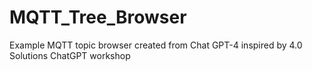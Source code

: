 # MQTT_Tree_Browser
Example MQTT topic browser created from Chat GPT-4 inspired by 4.0 Solutions ChatGPT workshop
